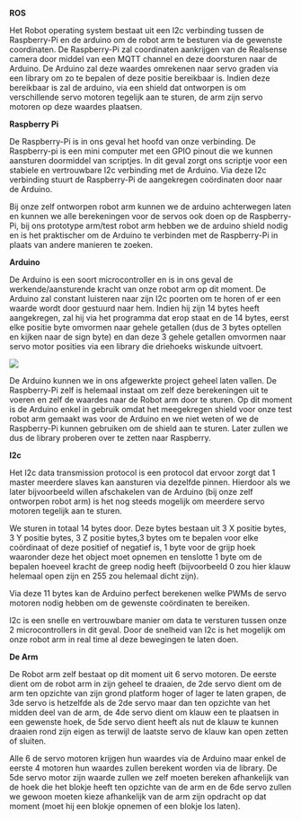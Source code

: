 **ROS**

Het Robot operating system bestaat uit een I2c verbinding tussen de Raspberry-Pi
en de arduino om de robot arm te besturen via de gewenste coordinaten. De
Raspberry-Pi zal coordinaten aankrijgen van de Realsense camera door middel van
een MQTT channel en deze doorsturen naar de Arduino. De Arduino zal deze waardes
omrekenen naar servo graden via een library om zo te bepalen of deze positie
bereikbaar is. Indien deze bereikbaar is zal de arduino, via een shield dat
ontworpen is om verschillende servo motoren tegelijk aan te sturen, de arm zijn
servo motoren op deze waardes plaatsen.

**Raspberry Pi**

De Raspberry-Pi is in ons geval het hoofd van onze verbinding. De Raspberry-pi
is een mini computer met een GPIO pinout die we kunnen aansturen doormiddel van
scriptjes. In dit geval zorgt ons scriptje voor een stabiele en vertrouwbare I2c
verbinding met de Arduino. Via deze I2c verbinding stuurt de Raspberry-Pi de
aangekregen coördinaten door naar de Arduino.

Bij onze zelf ontworpen robot arm kunnen we de arduino achterwegen laten en
kunnen we alle berekeningen voor de servos ook doen op de Raspberry-Pi, bij ons
prototype arm/test robot arm hebben we de arduino shield nodig en is het
praktischer om de Arduino te verbinden met de Raspberry-Pi in plaats van andere
manieren te zoeken.

**Arduino**

De Arduino is een soort microcontroller en is in ons geval de
werkende/aansturende kracht van onze robot arm op dit moment. De Arduino zal
constant luisteren naar zijn I2c poorten om te horen of er een waarde wordt door
gestuurd naar hem. Indien hij zijn 14 bytes heeft aangekregen, zal hij via het
programma dat erop staat en de 14 bytes, eerst elke positie byte omvormen naar
gehele getallen (dus de 3 bytes optellen en kijken naar de sign byte) en dan
deze 3 gehele getallen omvormen naar servo motor posities via een library die
driehoeks wiskunde uitvoert.

![](media/c0258f3d4c7cc4111cda838b649d32ba.png)

De Arduino kunnen we in ons afgewerkte project geheel laten vallen. De
Raspberry-Pi zelf is helemaal instaat om zelf deze berekeningen uit te voeren en
zelf de waardes naar de Robot arm door te sturen. Op dit moment is de Arduino
enkel in gebruik omdat het meegekregen shield voor onze test robot arm gemaakt
was voor de Arduino en we niet weten of we de Raspberry-Pi kunnen gebruiken om
de shield aan te sturen. Later zullen we dus de library proberen over te zetten
naar Raspberry.

**I2c**

Het I2c data transmission protocol is een protocol dat ervoor zorgt dat 1 master
meerdere slaves kan aansturen via dezelfde pinnen. Hierdoor als we later
bijvoorbeeld willen afschakelen van de Arduino (bij onze zelf ontworpen robot
arm) is het nog steeds mogelijk om meerdere servo motoren tegelijk aan te
sturen.

We sturen in totaal 14 bytes door. Deze bytes bestaan uit 3 X positie bytes, 3 Y
positie bytes, 3 Z positie bytes,3 bytes om te bepalen voor elke coördinaat of
deze positief of negatief is, 1 byte voor de grijp hoek waaronder deze het
object moet opnemen en tenslotte 1 byte om de bepalen hoeveel kracht de greep
nodig heeft (bijvoorbeeld 0 zou hier klauw helemaal open zijn en 255 zou
helemaal dicht zijn).

Via deze 11 bytes kan de Arduino perfect berekenen welke PWMs de servo motoren
nodig hebben om de gewenste coördinaten te bereiken.

I2c is een snelle en vertrouwbare manier om data te versturen tussen onze 2
microcontrollers in dit geval. Door de snelheid van I2c is het mogelijk om onze
robot arm in real time al deze bewegingen te laten doen.

**De Arm**

De Robot arm zelf bestaat op dit moment uit 6 servo motoren. De eerste dient om
de robot arm in zijn geheel te draaien, de 2de servo dient om de arm ten
opzichte van zijn grond platform hoger of lager te laten grapen, de 3de servo is
hetzelfde als de 2de servo maar dan ten opzichte van het midden deel van de arm,
de 4de servo dient om klauw een te plaatsen in een gewenste hoek, de 5de servo
dient heeft als nut de klauw te kunnen draaien rond zijn eigen as terwijl de
laatste servo de klauw kan open zetten of sluiten.

Alle 6 de servo motoren krijgen hun waardes via de Arduino maar enkel de eerste
4 motoren hun waardes zullen berekent worden via de library. De 5de servo motor
zijn waarde zullen we zelf moeten bereken afhankelijk van de hoek die het blokje
heeft ten opzichte van de arm en de 6de servo zullen we gewoon moeten kieze
afhankelijk van de arm zijn opdracht op dat moment (moet hij een blokje opnemen
of een blokje los laten).
